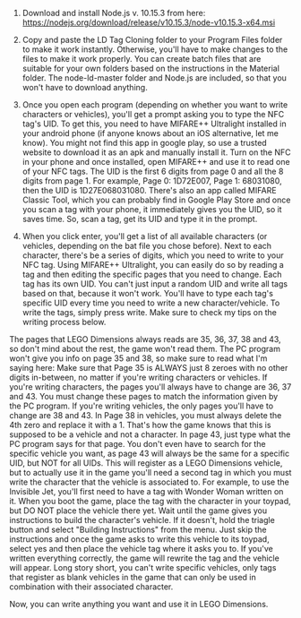 1. Download and install Node.js v. 10.15.3 from here: https://nodejs.org/download/release/v10.15.3/node-v10.15.3-x64.msi

2. Copy and paste the LD Tag Cloning folder to your Program Files folder to make it work instantly. Otherwise, you'll have to make changes to the files to make it work properly. You can create batch files that are suitable for your own folders based on the instructions in the Material folder. The node-ld-master folder and Node.js are included, so that you won't have to download anything.

3. Once you open each program (depending on whether you want to write characters or vehicles), you'll get a prompt asking you to type the NFC tag's UID. To get this, you need to have MIFARE++ Ultralight installed in your android phone (if anyone knows about an iOS alternative, let me know). You might not find this app in google play, so use a trusted website to download it as an apk and manually install it. Turn on the NFC in your phone and once installed, open MIFARE++ and use it to read one of your NFC tags. The UID is the first 6 digits from page 0 and all the 8 digits from page 1. For example, Page 0: 1D72E007, Page 1: 68031080, then the UID is 1D27E068031080. There's also an app called MIFARE Classic Tool, which you can probably find in Google Play Store and once you scan a tag with your phone, it immediately gives you the UID, so it saves time. So, scan a tag, get its UID and type it in the prompt.
16. When you click enter, you'll get a list of all available characters (or vehicles, depending on the bat file you chose before). Next to each character, there's be a series of digits, which you need to write to your NFC tag. Using MIFARE++ Ultralight, you can easily do so by reading a tag and then editing the specific pages that you need to change. Each tag has its own UID. You can't just input a random UID and write all tags based on that, because it won't work. You'll have to type each tag's specific UID every time you need to write a new character/vehicle. To write the tags, simply press write. Make sure to check my tips on the writing process below.

The pages that LEGO Dimensions always reads are 35, 36, 37, 38 and 43, so don't mind about the rest, the game won't read them. The PC program won't give you info on page 35 and 38, so make sure to read what I'm saying here:
Make sure that Page 35 is ALWAYS just 8 zeroes with no other digits in-between, no matter if you're writing characters or vehicles.
If you're writing characters, the pages you'll always have to change are 36, 37 and 43. You must change these pages to match the information given by the PC program.
If you're writing vehicles, the only pages you'll have to change are 38 and 43. In Page 38 in vehicles, you must always delete the 4th zero and replace it with a 1. That's how the game knows that this is supposed to be a vehicle and not a character. In page 43, just type what the PC program says for that page. You don't even have to search for the specific vehicle you want, as page 43 will always be the same for a specific UID, but NOT for all UIDs. This will register as a LEGO Dimensions vehicle, but to actually use it in the game you'll need a second tag in which you must write the character that the vehicle is associated to. For example, to use the Invisible Jet, you'll first need to have a tag with Wonder Woman written on it. When you boot the game, place the tag with the character in your toypad, but DO NOT place the vehicle there yet. Wait until the game gives you instructions to build the character's vehicle. If it doesn't, hold the triagle button and select "Building Instructions" from the menu. Just skip the instructions and once the game asks to write this vehicle to its toypad, select yes and then place the vehicle tag where it asks you to. If you've written everything correctly, the game will rewrite the tag and the vehicle will appear. Long story short, you can't write specific vehicles, only tags that register as blank vehicles in the game that can only be used in combination with their associated character.

Now, you can write anything you want and use it in LEGO Dimensions.
